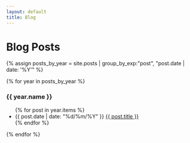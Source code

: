 ```yaml
---
layout: default
title: Blog
---
```


# Blog Posts

{% assign posts_by_year = site.posts | group_by_exp:"post", "post.date | date: '%Y'" %}

{% for year in posts_by_year %}
### {{ year.name }}

<ul>
  {% for post in year.items %}
  <li>{{ post.date | date: "%d/%m/%Y" }} <a href="{{ post.url }}">{{ post.title }}</a></li>
  {% endfor %}
</ul>

{% endfor %}
